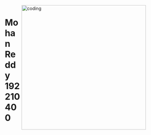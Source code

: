 
  <img align="right" alt ="coding" width="400" src="https://cdn.dribbble.com/users/1292677/screenshots/6139167/avento.gif">

  <div style="max-width: 500px; margin-left: 50px;">
    <h1> Mohan Reddy 192210400</h1>
  </div>
</div>
